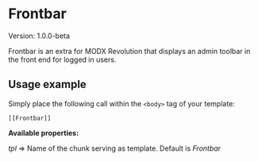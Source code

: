 # Frontbar

Version: 1.0.0-beta

Frontbar is an extra for MODX Revolution that displays an admin toolbar in the front end for logged in users.

## Usage example

Simply place the following call within the `<body>` tag of your template:
```
[[Frontbar]]
```

**Available properties:**

_tpl_ => Name of the chunk serving as template. Default is _Frontbar_
